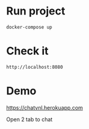 # Run project

```
docker-compose up
```

# Check it

```
http://localhost:8080
```

# Demo

https://chatvnl.herokuapp.com

Open 2 tab to chat
